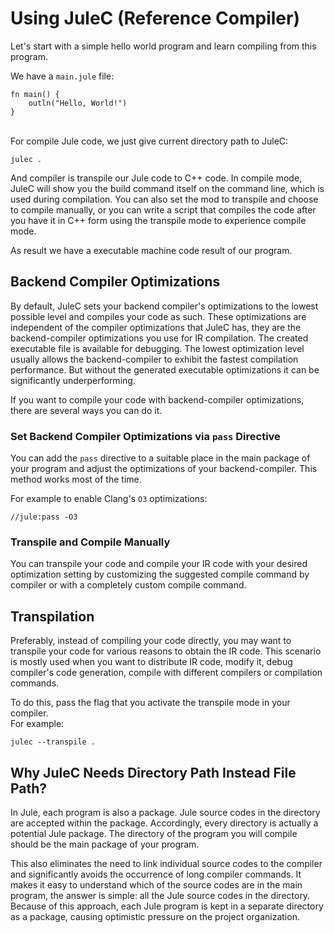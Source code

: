 # Using JuleC (Reference Compiler)
Let's start with a simple hello world program and learn compiling from this program.

We have a `main.jule` file:
```jule
fn main() {
    outln("Hello, World!")
}
```

\
For compile Jule code, we just give current directory path to JuleC:
```
julec .
```

And compiler is transpile our Jule code to C++ code.
In compile mode, JuleC will show you the build command itself on the command line, which is used during compilation. You can also set the mod to transpile and choose to compile manually, or you can write a script that compiles the code after you have it in C++ form using the transpile mode to experience compile mode.

As result we have a executable machine code result of our program.

## Backend Compiler Optimizations

By default, JuleC sets your backend compiler's optimizations to the lowest possible level and compiles your code as such. These optimizations are independent of the compiler optimizations that JuleC has, they are the backend-compiler optimizations you use for IR compilation. The created executable file is available for debugging. The lowest optimization level usually allows the backend-compiler to exhibit the fastest compilation performance. But without the generated executable optimizations it can be significantly underperforming.

If you want to compile your code with backend-compiler optimizations, there are several ways you can do it.

### Set Backend Compiler Optimizations via `pass` Directive

You can add the `pass` directive to a suitable place in the main package of your program and adjust the optimizations of your backend-compiler. This method works most of the time.

For example to enable Clang's `O3` optimizations:
```jule
//jule:pass -O3
```

### Transpile and Compile Manually

You can transpile your code and compile your IR code with your desired optimization setting by customizing the suggested compile command by compiler or with a completely custom compile command.

## Transpilation

Preferably, instead of compiling your code directly, you may want to transpile your code for various reasons to obtain the IR code. This scenario is mostly used when you want to distribute IR code, modify it, debug compiler's code generation, compile with different compilers or compilation commands.

To do this, pass the flag that you activate the transpile mode in your compiler. \
For example:

```
julec --transpile .
```

## Why JuleC Needs Directory Path Instead File Path?
In Jule, each program is also a package. Jule source codes in the directory are accepted within the package. Accordingly, every directory is actually a potential Jule package. The directory of the program you will compile should be the main package of your program.

This also eliminates the need to link individual source codes to the compiler and significantly avoids the occurrence of long compiler commands. It makes it easy to understand which of the source codes are in the main program, the answer is simple: all the Jule source codes in the directory. Because of this approach, each Jule program is kept in a separate directory as a package, causing optimistic pressure on the project organization. 
